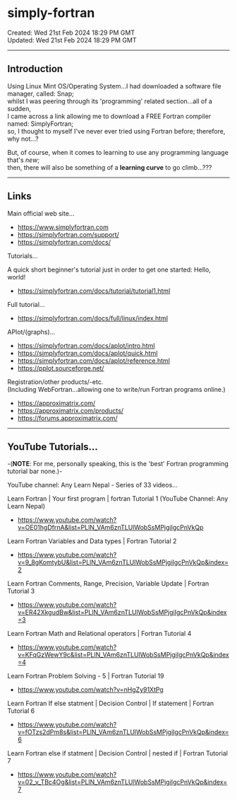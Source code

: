 # simply-fortran

Created: Wed 21st Feb 2024 18:29 PM GMT  
Updated: Wed 21st Feb 2024 18:29 PM GMT  

-----

## Introduction

Using Linux Mint OS/Operating System...I had downloaded a software file manager, called: Snap;  
whilst I was peering through its 'programming' related section...all of a sudden,  
I came across a link allowing me to download a FREE Fortran compiler named: SimplyFortran;  
so, I thought to myself I've never ever tried using Fortran before; therefore, why not...?  

But, of course, when it comes to learning to use any programming language that's *new*;  
then, there will also be something of a **learning curve** to go climb...???  

-----

## Links

Main official web site...  
- https://www.simplyfortran.com  
- https://simplyfortran.com/support/
- https://simplyfortran.com/docs/

Tutorials...

A quick short beginner's tutorial just in order to get one started: Hello, world!  
- https://simplyfortran.com/docs/tutorial/tutorial1.html  

Full tutorial...  
- https://simplyfortran.com/docs/full/linux/index.html  

APlot/(graphs)...  
- https://simplyfortran.com/docs/aplot/intro.html
- https://simplyfortran.com/docs/aplot/quick.html
- https://simplyfortran.com/docs/aplot/reference.html
- https://pplot.sourceforge.net/  

Registration/other products/-etc.  
(Including WebFortran...allowing one to write/run Fortran programs online.)       
- https://approximatrix.com/  
- https://approximatrix.com/products/
- https://forums.approximatrix.com/  

-----

## YouTube Tutorials...

-(**NOTE**: For me, personally speaking, this is the 'best' Fortran programming tutorial bar none.)-    

YouTube channel: Any Learn Nepal - Series of 33 videos...  

Learn Fortran | Your first program | fortran Tutorial 1  (YouTube Channel: Any Learn Nepal)  
- https://www.youtube.com/watch?v=OE01hgDfrnA&list=PLlN_VAm6znTLUlWobSsMPjgiIgcPnVkQp

Learn Fortran Variables and Data types | Fortran Tutorial 2  
- https://www.youtube.com/watch?v=9_8gKomtybU&list=PLlN_VAm6znTLUlWobSsMPjgiIgcPnVkQp&index=2  

Learn Fortran Comments, Range, Precision, Variable Update | Fortran Tutorial 3  
- https://www.youtube.com/watch?v=ER42XkgudBw&list=PLlN_VAm6znTLUlWobSsMPjgiIgcPnVkQp&index=3  

Learn Fortran Math and Relational operators | Fortran Tutorial 4  
- https://www.youtube.com/watch?v=KFqGzWewY9c&list=PLlN_VAm6znTLUlWobSsMPjgiIgcPnVkQp&index=4  

Learn Fortran Problem Solving - 5 | Fortran Tutorial 19  
- https://www.youtube.com/watch?v=nHgZy91XtPg

Learn Fortran If else statment | Decision Control | If statement | Fortran Tutorial 6  
- https://www.youtube.com/watch?v=fOTzs2dPm8s&list=PLlN_VAm6znTLUlWobSsMPjgiIgcPnVkQp&index=6  

Learn Fortran else if statment | Decision Control | nested if | Fortran Tutorial 7  
- https://www.youtube.com/watch?v=02_v_TBc4Og&list=PLlN_VAm6znTLUlWobSsMPjgiIgcPnVkQp&index=7
  




